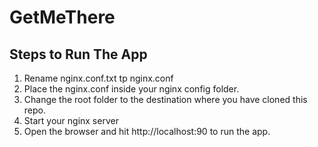 # GetMeThere
## Steps to Run The App
  1. Rename nginx.conf.txt tp nginx.conf
  2. Place the nginx.conf inside your nginx config folder.
  3. Change the root folder to the destination where you have cloned this repo.
  4. Start your nginx server
  5. Open the browser and hit http://localhost:90 to run the app.
